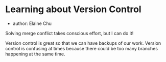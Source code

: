 # Learning about Version Control
- author: Elaine Chu

Solving merge conflict takes conscious effort, but I can do it!

Version control is great so that we can have backups of our work. 
Version control is confusing at times because there could be too many branches happening at the same time.